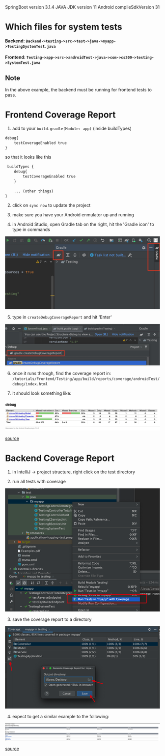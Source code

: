 SpringBoot version 3.1.4
JAVA JDK version 11
Android compileSdkVersion 31

# Which files for system tests

#### Backend: `Backend->testing->src->test->java->myapp->TestingSystemTest.java`

#### Frontend: `Testing->app->src->androidTest->java->com->cs309->testing->SystemTest.java`

## Note

In the above example, the backend must be running for frontend tests to pass.

# Frontend Coverage Report

1. add to your `build.gradle(Module: app)` (inside buildTypes)
```
debug{
    testCoverageEnabled true
}
```
so that it looks like this 
```
 buildTypes {
    debug{
        testCoverageEnabled true
    }

    ... (other things)
}
```

2. click on `sync now` to update the project

3. make sure you have your Android enmulator up and running

4. in Android Studio, open Gradle tab on the right, hit the 'Gradle icon' to type in commands

![IMAGE_DESCRIPTION](images/gradle.jpg)

5. type in `createDebugCoverageReport` and hit 'Enter'

![IMAGE_DESCRIPTION](images/gradle2.jpg)

6. once it runs through, find the coverage report in: `/tutorials/Frontend/Testing/app/build/reports/coverage/androidTest/debug/index.html`

7. it should look something like:

![IMAGE_DESCRIPTION](images/frontcoverage.jpg)


[source](https://stackoverflow.com/questions/33393871/how-to-obtain-coverage-for-android-project-using-espresso-tests)


# Backend Coverage Report

1. in IntelliJ -> project structure, right click on the test directory

2. run all tests with coverage

![IMAGE_DESCRIPTION](images/intellij1.jpg)

3. save the coverage report to a directory

![IMAGE_DESCRIPTION](images/intellij2.jpg)

4. expect to get a similar example to the following:

![IMAGE_DESCRIPTION](images/backendcoverage.jpg)

[source](https://www.jetbrains.com/help/idea/generating-code-coverage-report.html)

